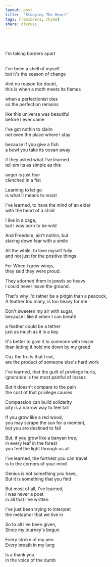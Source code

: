 ```yaml
---
layout: post
title:  "Studying The Heart"
tags: [reminders, rhyme]
share: discuss
---
```

<style type="text/css">
	.fade-in {
		opacity: 0;
		/*transition: opacity .1s ease-in-out;*/
	}

	.fade-in-end {
		opacity: 1;
	}

	.pulse-end {
		display: inline-block;
		animation-name: pulse;
  		animation-duration: 0.5s; 
  		animation-timing-function: ease-out; 
  		animation-delay: 0;
  		animation-direction: alternate;
  		animation-iteration-count: 2;
  		animation-fill-mode: none;
  		animation-play-state: running; 
	}
	.pulse {
		display: inline-block;
		transition: transform .1s ease-in-out, color .1s ease-in-out;
	}

	.pulse:hover {
		transform: scale(1.2);
		color: red;
	}

	@keyframes pulse {
	  0% {
	  }
	  100% {
	  	transform: scale(1.2);
	    color: red;
	  }
	}
</style>

<script type="text/javascript">
		var els = {};
		var init = function() {
			els = Transit.getClass("fade-in")
			fadeInEls(0)
		}
		var fadeInEls = function(index) {
			if(els[index] == undefined){
				return;
			}

			els[index].changeTo("fade-in-end") 
			runOtherFX(els[index])

			var pauseTime = 170;
			if((index + 1) % 4 == 0 ) { pauseTime = 1300}
			window.setTimeout(function(){fadeInEls(index + 1)}, pauseTime)
		}

		var runOtherFX = function(el) {
			if (el.className.match(/(^|\s)pulse(\s|$)/) != null){
				el.changeTo("pulse-end");
			}
		}

		Transit = {
			getClass: function(className) {
				var els = document.getElementsByClassName(className)
				var newObj = {}
				for (var i = 0; i < els.length; i++) {
    				newObj[i] = els[i];
    				newObj[i].changeTo = function(endClass) {
    					var re = new RegExp("(^|\\s)"+endClass+"(\\s|$)")
    					if(this.className.match(re) == null){
    						this.className += (" " + endClass);	
    					}
					}
				}
				
				newObj.changeTo = function(endClass) {
					// map changeTo on all classes
					for (var key in this) {
					    if (this.hasOwnProperty(key) && this[key].changeTo != undefined) {
					        this[key].changeTo(endClass);
					    }
					}
				}

				return newObj
			}
		}
</script>

<span class="fade-in">I'm</span><span class="fade-in"> studying</span><span class="fade-in"> my </span><span class="pulse fade-in">heart</span>  <br/>
<span class="fade-in">I'm</span><span class="fade-in"> digesting</span><span class="fade-in"> my </span><span class="fade-in">name</span>

I'm taking borders apart <br/>
<span class="fade-in">putting my pride to shame</span>

<span class="hithere">I've been a shell of myself</span> <br/>
but it's the season of change

Aint no reason for doubt, <br/>
this is when a moth meets its flames
<span style="display: none;"><!--more--></span>

when a perfectionist dies <br/>
so the perfection remains

like this universe was beautiful <br/>
before I ever came 

I've got nothin to claim <br/>
not even the place where I stay

because if you give a fish <br/>
a bowl you take its ocean away

if they asked what I've learned <br/> 
tell em its as simple as this

anger is just fear <br/>
clenched in a fist

Learning to let go <br/>
is what it means to resist

I've learned, to have the mind of an elder <br/>
with the heart of a child

I live in a cage, <br/>
but I was born to be wild

And Freedom, ain't nothin, but <br/>
staring down fear with a smile

All the while, to love myself fully <br/>
and not just for the positive things

For When I grew wings,  <br/>
they said they were proud. 

They adorned them in jewels so heavy  <br/>
I could never leave the ground. 

That's why I'd rather be a pidgin than a peacock,  <br/> 
A feather too many, is too heavy for me

Don't sweeten my air with sugar,  <br/>
because I like it when I can breath

a feather could be a tether <br/>
just as much as it is a key

It's better to give it to someone with lesser <br/> 
than letting it hold me down by my greed

Cuz the fruits that I eat, <br/>
are the product of someone else's hard work

I've learned, that the guilt of privilege hurts, <br/>
ignorance is the most painful of losses

But it doesn't compare to the pain <br/>
the cost of that privilege causes

Compassion can build solidarity <br/>
pity is a narrow way to feel tall

If you grow like a red wood,  <br/>
you may scrape the sun for a moment, <br/>
but you are destined to fall

But, if you grow like a banyan tree, <br/>
in every leaf in the forest <br/>
you feel the light through us all 

I've learned, the furthest you can travel <br/>
is to the corners of your mind

Genius is not something you have, <br/>
But it is something that you find

But most of all, I've learned, <br/>
I was never a poet <br/>
in all that I've written

I've just been trying to interpret <br/>
the metaphor that we live in

So to all I've been given, <br/>
Since my journey's begun

Every stroke of my pen <br/>
Every breath in my lung

Is a thank you <br/>
in the voice of the dumb
